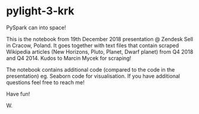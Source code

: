 # pylight-3-krk
PySpark can into space!


This is the notebook from 19th December 2018 presentation @ Zendesk Sell in Cracow, Poland. It goes together with text files that contain scraped Wikipedia articles (New Horizons, Pluto, Planet, Dwarf planet) from Q4 2018 and Q4 2014. Kudos to Marcin Mycek for scraping!

The notebook contains additional code (compared to the code in the presentation) eg. Seaborn code for visualisation.
If you have additional questions feel free to reach me!


Have fun!

W.
